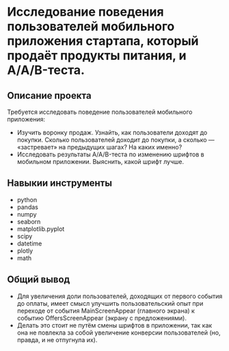 # Исследование поведения пользователей мобильного приложения стартапа, который продаёт продукты питания, и A/A/B-теста.

## Описание проекта

Требуется исследовать поведение пользователей мобильного приложения:

* Изучить воронку продаж. Узнайть, как пользователи доходят до покупки. Сколько пользователей доходит до покупки, а сколько — «застревает» на предыдущих шагах? На каких именно?
* Исследовать результаты A/A/B-теста по изменению шрифтов в мобильном приложении. Выяснить, какой шрифт лучше.

## Навыкии инструменты

* python
* pandas
* numpy
* seaborn
* matplotlib.pyplot
* scipy
* datetime
* plotly
* math

## Общий вывод

* Для увеличения доли пользователей, доходящих от первого события до оплаты, имеет смысл улучшить пользовательский опыт при переходе от события MainScreenAppear (главного экрана) к событию OffersScreenAppear (экрану с предложениями).
* Делать это стоит не путём смены шрифтов в приложении, так как она не повлекла за собой увеличение конверсии пользователей (но, правда, и не отпугнула их).
